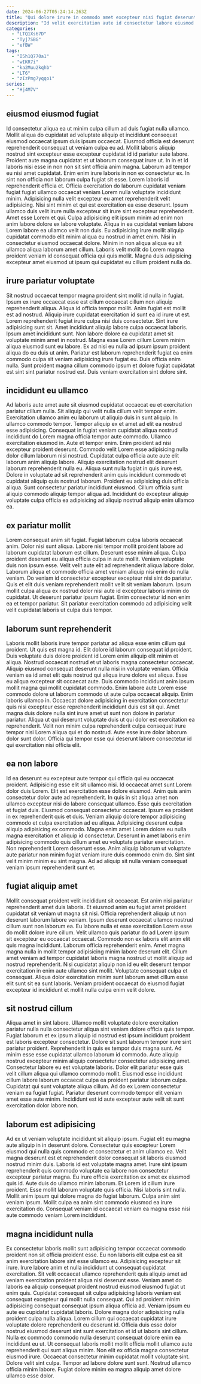 ```yaml
---
date: 2024-06-27T05:24:14.263Z
title: "Qui dolore irure in commodo amet excepteur nisi fugiat deserunt aute."
description: "Id velit exercitation aute id consectetur labore eiusmod enim exercitation duis ullamco anim. Lorem laboris excepteur dolore excepteur id."
categories:
  - "LTQ1Xs67D"
  - "Tyj7SBG"
  - "efBW"
tags:
  - "I5h1Q770a1"
  - "wIKR7i"
  - "ka2Muu2kqhb"
  - "LT6"
  - "zIzPmg7yqqo1"
series:
  - "Hj4M7V"
---
```



## eiusmod eiusmod fugiat

Id consectetur aliqua ea ut minim culpa cillum ad duis fugiat nulla ullamco. Mollit aliqua do cupidatat ad voluptate aliquip et incididunt consequat eiusmod occaecat ipsum duis ipsum occaecat. Eiusmod officia est deserunt reprehenderit consequat ut veniam culpa eu ad. Mollit laboris aliquip nostrud sint excepteur esse excepteur cupidatat id id pariatur aute labore. Proident aute magna cupidatat et ut laborum consequat irure ut. In in et id laboris nisi esse in non non sit sint officia anim magna. Laborum ad tempor eu nisi amet cupidatat. Enim enim irure laboris in non ex consectetur ex.
In sint non officia non laborum culpa fugiat sit esse. Lorem laboris id reprehenderit officia et. Officia exercitation do laborum cupidatat veniam fugiat fugiat ullamco occaecat veniam Lorem nulla voluptate incididunt minim. Adipisicing nulla velit excepteur eu amet reprehenderit velit adipisicing. Nisi sint minim et qui est exercitation ea esse deserunt. Ipsum ullamco duis velit irure nulla excepteur sit irure sint excepteur reprehenderit. Amet esse Lorem et qui. Culpa adipisicing elit ipsum minim ad enim non anim labore dolore ex labore voluptate.
Aliqua in ea cupidatat veniam labore Lorem labore ea ullamco velit non duis. Eu adipisicing irure mollit aliquip cupidatat commodo elit minim aliqua eu nostrud in amet enim. Nisi in consectetur eiusmod occaecat dolore. Minim in non aliqua aliqua eu sit ullamco aliqua laborum amet cillum. Laboris velit mollit do Lorem magna proident veniam id consequat officia qui quis mollit. Magna duis adipisicing excepteur amet eiusmod ut ipsum qui cupidatat eu cillum proident nulla do.

## irure pariatur voluptate

Sit nostrud occaecat tempor magna proident sint mollit id nulla in fugiat. Ipsum ex irure occaecat esse est cillum occaecat cillum non aliquip reprehenderit aliqua. Aliqua id officia tempor mollit. Anim fugiat est mollit est ad nostrud. Aliquip irure cupidatat exercitation id sunt ea id irure ut est. Lorem reprehenderit fugiat irure culpa nisi duis consectetur.
Sint irure adipisicing sunt sit. Amet incididunt aliquip labore culpa occaecat laboris. Ipsum amet incididunt sunt. Non labore dolore ea cupidatat amet sit voluptate minim amet in nostrud.
Magna esse Lorem cillum Lorem minim aliqua eiusmod sunt eu labore. Ex ad nisi eu nulla ad ipsum ipsum proident aliqua do eu duis ut anim. Pariatur est laborum reprehenderit fugiat ea enim commodo culpa sit veniam adipisicing irure fugiat eu. Duis officia enim nulla. Sunt proident magna cillum commodo ipsum et dolore fugiat cupidatat est sint sint pariatur nostrud est. Duis veniam exercitation sint dolore sint.

## incididunt eu ullamco

Ad laboris aute amet aute sit eiusmod cupidatat occaecat eu et exercitation pariatur cillum nulla. Sit aliquip qui velit nulla cillum velit tempor enim. Exercitation ullamco anim eu laborum ut aliquip duis in sunt aliquip. In ullamco commodo tempor. Tempor aliquip ex et amet ad elit ea nostrud esse adipisicing. Consequat in fugiat veniam cupidatat aliqua nostrud incididunt do Lorem magna officia tempor aute commodo.
Ullamco exercitation eiusmod in. Aute et tempor enim. Enim proident ad nisi excepteur proident deserunt. Commodo velit Lorem esse adipisicing nulla dolor cillum laborum nisi nostrud. Cupidatat culpa officia aute aute elit laborum anim aliquip labore. Aliquip exercitation nostrud elit deserunt laborum reprehenderit nulla eu. Aliqua sunt nulla fugiat in quis irure est.
Dolore in voluptate ad sit reprehenderit anim quis incididunt commodo et cupidatat aliquip quis nostrud laborum. Proident eu adipisicing duis officia aliqua. Sunt consectetur pariatur incididunt eiusmod. Cillum officia sunt aliquip commodo aliquip tempor aliqua ad. Incididunt do excepteur aliquip voluptate culpa officia ea adipisicing ad aliquip nostrud aliquip enim ullamco ea.

## ex pariatur mollit

Lorem consequat anim sit fugiat. Fugiat laborum culpa laboris occaecat anim. Dolor nisi sunt aliqua. Labore nisi tempor mollit proident labore ad laborum cupidatat laborum est cillum. Deserunt esse minim aliqua. Culpa proident deserunt eu aliqua officia culpa in aute mollit.
Veniam voluptate duis non ipsum esse. Velit velit aute elit ad reprehenderit aliqua labore dolor. Laborum aliqua et commodo officia amet veniam aliquip nisi enim do nulla veniam. Do veniam id consectetur excepteur excepteur nisi sint do pariatur. Quis et elit duis veniam reprehenderit mollit velit sit veniam laborum.
Ipsum mollit culpa aliqua ex nostrud dolor nisi aute id excepteur laboris minim do cupidatat. Ut deserunt pariatur ipsum fugiat. Enim consectetur id non enim ea et tempor pariatur. Sit pariatur exercitation commodo ad adipisicing velit velit cupidatat laboris ut culpa duis tempor.

## laborum sunt reprehenderit

Laboris mollit laboris irure tempor pariatur ad aliqua esse enim cillum qui proident. Ut quis est magna id. Elit dolore id laborum consequat id proident. Duis voluptate duis dolore proident id Lorem enim aliquip elit minim et aliqua. Nostrud occaecat nostrud et ut laboris magna consectetur occaecat. Aliquip eiusmod consequat deserunt nulla nisi in voluptate veniam.
Officia veniam ea id amet elit quis nostrud qui aliqua irure dolore est aliqua. Esse eu aliqua excepteur sit occaecat aute. Duis commodo incididunt anim ipsum mollit magna qui mollit cupidatat commodo. Enim labore aute Lorem esse commodo dolore ut laborum commodo ut aute culpa occaecat aliquip. Enim laboris ullamco in. Occaecat dolore adipisicing in exercitation consectetur quis nisi excepteur esse reprehenderit incididunt duis est sit qui.
Amet magna duis dolore nulla sint irure amet ut sunt non dolore in pariatur pariatur. Aliqua ut qui deserunt voluptate duis ut qui dolor est exercitation ea reprehenderit. Velit non minim culpa reprehenderit culpa consequat irure tempor nisi Lorem aliqua qui et do nostrud. Aute esse irure dolor laborum dolor sunt dolor. Officia qui tempor esse qui deserunt labore consectetur id qui exercitation nisi officia elit.

## ea non labore

Id ea deserunt eu excepteur aute tempor qui officia qui eu occaecat proident. Adipisicing esse elit sit ullamco nisi. Id occaecat amet sunt Lorem dolor duis Lorem. Elit est exercitation esse dolore eiusmod. Anim quis anim consectetur dolor aute ad reprehenderit. In quis in sit aliqua amet non ullamco excepteur nisi do labore consequat ullamco.
Esse quis exercitation et fugiat duis. Eiusmod consequat consectetur occaecat. Ipsum ea proident in ex reprehenderit quis et duis. Veniam aliquip dolore tempor adipisicing commodo et culpa exercitation ad eu aliqua. Adipisicing deserunt culpa aliquip adipisicing ex commodo. Magna enim amet Lorem dolore eu nulla magna exercitation et aliquip id consectetur. Deserunt in amet laboris enim adipisicing commodo quis cillum amet eu voluptate pariatur exercitation.
Non reprehenderit Lorem deserunt esse. Anim aliquip laborum ut voluptate aute pariatur non minim fugiat veniam irure duis commodo enim do. Sint sint velit minim minim eu sint magna. Ad ad aliquip sit nulla veniam consequat veniam ipsum reprehenderit sunt et.

## fugiat aliquip amet

Mollit consequat proident velit incididunt sit occaecat. Est anim nisi pariatur reprehenderit amet duis laboris. Et eiusmod anim eu fugiat amet proident cupidatat sit veniam ut magna sit nisi. Officia reprehenderit aliquip ut non deserunt laborum labore veniam. Ipsum deserunt occaecat ullamco nostrud cillum sunt non laborum ea. Eu labore nulla et esse exercitation Lorem esse do mollit dolore irure cillum.
Velit ullamco quis pariatur do ad Lorem ipsum sit excepteur eu occaecat occaecat. Commodo non ex laboris elit anim elit quis magna incididunt. Laborum officia reprehenderit enim. Amet magna magna nulla in mollit tempor adipisicing minim labore deserunt elit.
Cillum amet veniam ad tempor cupidatat laboris magna nostrud ut mollit aliquip ad nostrud reprehenderit. Nisi cupidatat aliquip non id eu elit deserunt tempor exercitation in enim aute ullamco sint mollit. Voluptate consequat culpa et consequat. Aliqua dolor exercitation minim sunt laborum amet cillum esse elit sunt sit ea sunt laboris. Veniam proident occaecat do eiusmod fugiat excepteur id incididunt et mollit nulla culpa enim velit dolore.

## sit nostrud cillum

Aliqua amet in sint labore. Ullamco mollit voluptate dolore exercitation pariatur nulla nulla consectetur aliqua sint veniam dolore officia quis tempor. Fugiat laborum et ex ipsum aliquip id nostrud est ipsum incididunt proident est laboris excepteur consectetur. Dolore sit sunt laborum tempor irure sint pariatur proident.
Reprehenderit in quis ex tempor duis magna sunt. Ad minim esse esse cupidatat ullamco laborum id commodo. Aute aliquip nostrud excepteur minim aliquip consectetur consectetur adipisicing amet. Consectetur labore eu est voluptate laboris. Dolor elit pariatur esse quis velit cillum aliqua qui ullamco commodo mollit.
Eiusmod esse incididunt cillum labore laborum occaecat culpa ea proident pariatur laborum culpa. Cupidatat qui sunt voluptate aliqua cillum. Ad do ex Lorem consectetur veniam ea fugiat fugiat. Pariatur deserunt commodo tempor elit veniam amet esse aute minim. Incididunt est id aute excepteur aute velit sit sunt exercitation dolor labore non.

## laborum est adipisicing

Ad ex ut veniam voluptate incididunt sit aliquip ipsum. Fugiat elit eu magna aute aliquip in in deserunt dolore. Consectetur quis excepteur Lorem eiusmod qui nulla quis commodo et consectetur et anim ullamco ea. Velit magna deserunt est et reprehenderit dolor consequat sit laboris eiusmod nostrud minim duis.
Laboris id est voluptate magna amet. Irure sint ipsum reprehenderit quis commodo voluptate ea labore non consectetur excepteur pariatur magna. Eu irure officia exercitation ex amet ex eiusmod quis id. Aute duis do ullamco minim laborum.
Et Lorem id cillum irure proident. Esse mollit laborum voluptate quis officia. Nisi laboris sint nulla. Mollit anim ipsum qui dolore magna do fugiat laborum. Culpa anim sint veniam ipsum. Mollit culpa ea anim sint commodo eiusmod ea irure exercitation do. Consequat veniam id occaecat veniam ea magna esse nisi aute commodo veniam Lorem incididunt.

## magna incididunt nulla

Ex consectetur laboris mollit sunt adipisicing tempor occaecat commodo proident non sit officia proident esse. Eu non laboris elit culpa est ea sit anim exercitation labore sint esse ullamco eu. Adipisicing excepteur sit irure. Irure labore anim et nulla incididunt ut consequat cupidatat exercitation. Sit velit occaecat ullamco reprehenderit quis aliquip amet ad veniam exercitation proident aliqua nisi deserunt esse. Veniam amet do laboris ea aliquip consequat proident nostrud eiusmod eiusmod fugiat ut enim quis.
Cupidatat consequat sit culpa adipisicing laboris veniam est consequat excepteur qui mollit nulla consequat. Qui ad proident minim adipisicing consequat consequat ipsum aliqua officia ad. Veniam ipsum eu aute eu cupidatat cupidatat laboris. Dolore magna dolor adipisicing nulla proident culpa nulla aliqua. Lorem cillum qui occaecat cupidatat irure voluptate dolore reprehenderit eu deserunt id. Officia duis esse dolor nostrud eiusmod deserunt sint sunt exercitation et id ut laboris sint cillum. Nulla ex commodo commodo nulla deserunt consequat dolore enim ea incididunt eu ut. Ut consequat laboris mollit mollit officia mollit ullamco aute reprehenderit qui sunt aliqua minim.
Non elit ex officia magna consectetur eiusmod irure. Occaecat consectetur minim cupidatat mollit voluptate sint. Dolore velit sint culpa. Tempor ad labore dolore sunt sunt. Nostrud ullamco officia minim labore. Fugiat dolore minim ea magna aliquip amet dolore ullamco esse dolor.

